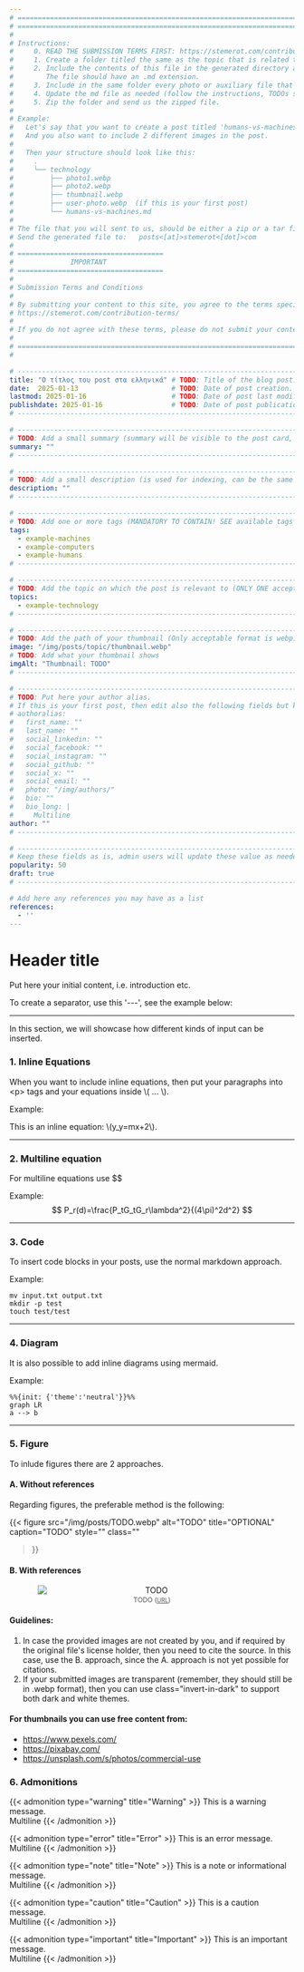 ```yaml
---
# =======================================================================================================
# =======================================================================================================
#
# Instructions:
#     0. READ THE SUBMISSION TERMS FIRST: https://stemerot.com/contribution-terms/
#     1. Create a folder titled the same as the topic that is related to the post you want to create.
#     2. Include the contents of this file in the generated directory and give this file your preferred name for your post.
#        The file should have an .md extension.
#     3. Include in the same folder every photo or auxiliary file that is needed to deliver your article.
#     4. Update the md file as needed (follow the instructions, TODOs should all be resolved) to write your post.
#     5. Zip the folder and send us the zipped file.
#
# Example:
#   Let's say that you want to create a post titled 'humans-vs-machines'. This post's topic is related to 'technology'.
#   And you also want to include 2 different images in the post.
#
#   Then your structure should look like this:
#     .
#     └── technology
#         ├── photo1.webp
#         ├── photo2.webp
#         ├── thumbnail.webp
#         ├── user-photo.webp  (if this is your first post)
#         └── humans-vs-machines.md
#
# The file that you will sent to us, should be either a zip or a tar file.
# Send the generated file to:   posts<[at]>stemerot<[dot]>com
#
# ====================================
#              IMPORTANT
# ====================================
#
# Submission Terms and Conditions
#
# By submitting your content to this site, you agree to the terms specified in this URL: 
# https://stemerot.com/contribution-terms/
#
# If you do not agree with these terms, please do not submit your content!
#
# =======================================================================================================
#

# ------------------------------------------------------------------------------------------------------
title: "Ο τίτλος του post στα ελληνικά" # TODO: Title of the blog post.
date:  2025-01-13                       # TODO: Date of post creation.
lastmod: 2025-01-16                     # TODO: Date of post last modification.
publishdate: 2025-01-16                 # TODO: Date of post publication date.
# ------------------------------------------------------------------------------------------------------

# ------------------------------------------------------------------------------------------------------
# TODO: Add a small summary (summary will be visible to the post card, along with the title)
summary: ""
# ------------------------------------------------------------------------------------------------------

# ------------------------------------------------------------------------------------------------------
# TODO: Add a small description (is used for indexing, can be the same as summary)
description: "" 
# ------------------------------------------------------------------------------------------------------

# ------------------------------------------------------------------------------------------------------
# TODO: Add one or more tags (MANDATORY TO CONTAIN! SEE available tags on the site)
tags: 
  - example-machines
  - example-computers
  - example-humans
# ------------------------------------------------------------------------------------------------------

# ------------------------------------------------------------------------------------------------------
# TODO: Add the topic on which the post is relevant to (ONLY ONE acceptable)
topics:
  - example-technology
# ------------------------------------------------------------------------------------------------------

# ------------------------------------------------------------------------------------------------------
# TODO: Add the path of your thumbnail (Only acceptable format is webp)
image: "/img/posts/topic/thumbnail.webp"
# TODO: Add what your thumbnail shows
imgAlt: "Thumbnail: TODO"
# ------------------------------------------------------------------------------------------------------

# ------------------------------------------------------------------------------------------------------
# TODO: Put here your author alias.
# If this is your first post, then edit also the following fields but keep them commented out 
# authoralias:
#   first_name: ""
#   last_name: ""
#   social_linkedin: ""
#   social_facebook: ""
#   social_instagram: ""
#   social_github: ""
#   social_x: ""
#   social_email: ""
#   photo: "/img/authors/"
#   bio: ""
#   bio_long: |
#     Multiline
author: ""
# ------------------------------------------------------------------------------------------------------

# ------------------------------------------------------------------------------------------------------
# Keep these fields as is, admin users will update these value as needed
popularity: 50
draft: true
# ------------------------------------------------------------------------------------------------------

# Add here any references you may have as a list
references:
  - ''
---
```


# Header title

Put here your initial content, i.e. introduction etc.

To create a separator, use this '---', see the example below:

---

In this section, we will showcase how different kinds of input can be inserted.

### 1. Inline Equations
When you want to include inline equations, then put your paragraphs into \<p\> tags and your equations inside \\( ... \\).

Example:
<p>
  This is an inline equation: \(y_y=mx+2\).
</p>

---

### 2. Multiline equation
For multiline equations use $$

Example:
$$
  P_r(d)=\frac{P_tG_tG_r\lambda^2}{(4\pi)^2d^2} 
$$

--- 

### 3. Code
To insert code blocks in your posts, use the normal markdown approach.

Example:
```
mv input.txt output.txt
mkdir -p test
touch test/test
```

---

### 4. Diagram

It is also possible to add inline diagrams using mermaid.

Example:
```mermaid
%%{init: {'theme':'neutral'}}%%
graph LR
a --> b
```

---

### 5. Figure

To inlude figures there are 2 approaches.

#### A. Without references
Regarding figures, the preferable method is the following:

{{< figure 
    src="/img/posts/TODO.webp" 
    alt="TODO" 
    title="OPTIONAL" 
    caption="TODO"
    style="" 
    class=""
>}}

#### B. With references
<figure class="custom-figure" style="margin: 0; padding: 0; text-align: center;">
  <img src="/img/posts/topic/TODO.webp" alt="TODO" class="" style="max-width:80%; display: block; margin: 0 auto;">
    <figcaption class="figure-caption" style="margin-top: 0.1em; font-size: 0.85em; color: #555;">
        TODO (<a href="TODO" style="color:inherit; font-size: 0.85em;">URL</a>)
    </figcaption>
</figure>

#### Guidelines: 
1. In case the provided images are not created by you, and if required by the original file's license holder, then you need to cite the source. In this case, use the B. approach, since the A. approach is not yet possible for citations.
2. If your submitted images are transparent (remember, they should still be in .webp format), then you can use class="invert-in-dark" to support both dark and white themes.

#### For thumbnails you can use free content from:
- https://www.pexels.com/
- https://pixabay.com/
- https://unsplash.com/s/photos/commercial-use

### 6. Admonitions
{{< admonition type="warning" title="Warning" >}}
This is a warning message. 
<br>
Multiline
{{< /admonition >}}

{{< admonition type="error" title="Error" >}}
This is an error message.
<br>
Multiline
{{< /admonition >}}

{{< admonition type="note" title="Note" >}}
This is a note or informational message.
<br>
Multiline
{{< /admonition >}}

{{< admonition type="caution" title="Caution" >}}
This is a caution message.
<br>
Multiline
{{< /admonition >}}

{{< admonition type="important" title="Important" >}}
This is an important message.
<br>
Multiline
{{< /admonition >}}